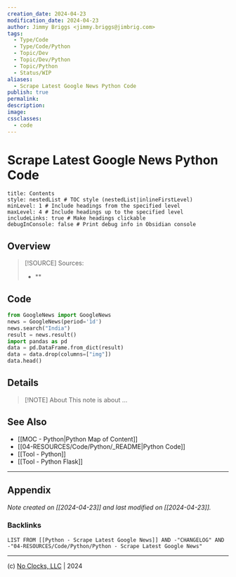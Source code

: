 ```yaml
---
creation_date: 2024-04-23
modification_date: 2024-04-23
author: Jimmy Briggs <jimmy.briggs@jimbrig.com>
tags:
  - Type/Code
  - Type/Code/Python
  - Topic/Dev
  - Topic/Dev/Python
  - Topic/Python
  - Status/WIP
aliases:
  - Scrape Latest Google News Python Code
publish: true
permalink:
description:
image:
cssclasses:
  - code
---
```


# Scrape Latest Google News Python Code

```table-of-contents
title: Contents 
style: nestedList # TOC style (nestedList|inlineFirstLevel)
minLevel: 1 # Include headings from the specified level
maxLevel: 4 # Include headings up to the specified level
includeLinks: true # Make headings clickable
debugInConsole: false # Print debug info in Obsidian console
```

## Overview

> [!SOURCE] Sources:
> - **

## Code

```python
from GoogleNews import GoogleNews
news = GoogleNews(period='1d')
news.search("India")
result = news.result()
import pandas as pd
data = pd.DataFrame.from_dict(result)
data = data.drop(columns=["img"])
data.head()
```

## Details

> [!NOTE] About
> This note is about ...

## See Also

- [[MOC - Python|Python Map of Content]]
- [[04-RESOURCES/Code/Python/_README|Python Code]]
- [[Tool - Python]]
- [[Tool - Python Flask]]


***

## Appendix

*Note created on [[2024-04-23]] and last modified on [[2024-04-23]].*

### Backlinks

```dataview
LIST FROM [[Python - Scrape Latest Google News]] AND -"CHANGELOG" AND -"04-RESOURCES/Code/Python/Python - Scrape Latest Google News"
```

***

(c) [No Clocks, LLC](https://github.com/noclocks) | 2024